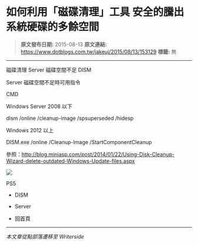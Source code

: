 # 如何利用&#x300C;磁碟清理&#x300D;工具 安全的騰出系統硬碟的多餘空間

> **原文發布日期:** 2015-08-13
> **原文連結:** https://www.dotblogs.com.tw/jakeuj/2015/08/13/153129
> **標籤:** 無

---

磁碟清理 Server 磁碟空間不足 DISM

Server 磁碟空間不足時可用指令

CMD

Windows Server 2008 以下

dism /online /cleanup-image /spsuperseded /hidesp

Windows 2012 以上

DISM.exe /online /Cleanup-Image /StartComponentCleanup

參照：http://blog.miniasp.com/post/2014/01/22/Using-Disk-Cleanup-Wizard-delete-outdated-Windows-Update-files.aspx

![](https://card.psnprofiles.com/1/jakeuj.png)

PS5

* DISM
* Server

* 回首頁

---

*本文章從點部落遷移至 Writerside*
